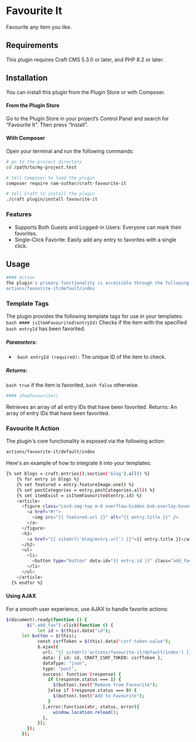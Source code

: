 # Favourite It

Favourite any item you like.

## Requirements

This plugin requires Craft CMS 5.3.0 or later, and PHP 8.2 or later.

## Installation

You can install this plugin from the Plugin Store or with Composer.

#### From the Plugin Store

Go to the Plugin Store in your project’s Control Panel and search for “Favourite It”. Then press “Install”.

#### With Composer

Open your terminal and run the following commands:

```bash
# go to the project directory
cd /path/to/my-project.test

# tell Composer to load the plugin
composer require ram-suthar/craft-favourite-it

# tell Craft to install the plugin
./craft plugin/install favourite-it
```

### Features
- Supports Both Guests and Logged-in Users: Everyone can mark their favorites.
- Single-Click Favorite: Easily add any entry to favorites with a single click.

## Usage

``` bash
#### Action
The plugin's primary functionality is accessible through the following action:
actions/favourite-it/default/index
```
### Template Tags
The plugin provides the following template tags for use in your templates:
``` bash #### isItemFavourited(entryId) ```
Checks if the item with the specified ``` bash entryId ``` has been favorited.
##### Parameters:
- ``` bash entryId (required):``` The unique ID of the item to check.
##### Returns:
``` bash true ``` if the item is favorited, ``` bash false ``` otherwise.
``` bash
#### showFavourite()
```
Retrieves an array of all entry IDs that have been favorited.
Returns:
An array of entry IDs that have been favorited.


### Favourite It Action
The plugin's core functionality is exposed via the following action:
``` bash
actions/favourite-it/default/index
```
Here's an example of how to integrate it into your templates:

``` bash
{% set blogs = craft.entries().section('blog').all() %}
	{% for entry in blogs %}
	{% set featured = entry.featureImage.one() %}
	{% set postCategories = entry.postCategories.all() %}
	{% set itemExist = isItemFavourited(entry.id) %}
	<article>
	  <figure class="card-img-top m-0 overflow-hidden bsb-overlay-hover">
	    <a href="#!">
	      <img src="{{ featured.url }}" alt="{{ entry.title }}" />
	    </a>
	  </figure>
	  <h2>
	    <a href="{{ siteUrl('blog/entry.url') }}">{{ entry.title }}</a>
	  </h2>
	  <ul>
	    <li>
	      <button type="button" data-id="{{ entry.id }}" class="add_fav" data-csrf-token-value="{{ craft.app.request.getCsrfToken() }}">Add to Favourite</button>
	    </li>
	  </ul>
	</article>
  {% endfor %}
```
#### Using AJAX
For a smooth user experience, use AJAX to handle favorite actions:
``` bash
$(document).ready(function () {
        $(".add_fav").click(function () {
			let id = $(this).data("id");
      let button = $(this);
			const csrfToken = $(this).data("csrf-token-value");
            $.ajax({
              url: "{{ siteUrl('actions/favourite-it/default/index') }}",
              data: { id: id, CRAFT_CSRF_TOKEN: csrfToken },
              dataType: "json",
              type: "post",
              success: function (response) {
                if (response.status === 1) {
                  $(button).text("Remove from Favourite");
                }else if (response.status === 0) {
                  $(button).text("Add to Favourite");
                }
              },error:function(xhr, status, error){
                  window.location.reload();
              },
            });
        });
      });
